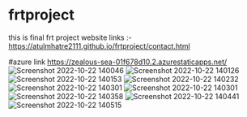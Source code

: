 # frtproject
this is final frt project 
website links :- https://atulmhatre2111.github.io/frtproject/contact.html 

#azure link https://zealous-sea-01f678d10.2.azurestaticapps.net/
![Screenshot 2022-10-22 140046](https://user-images.githubusercontent.com/108206935/197329801-5c7e8c1a-0ea5-48de-a740-d750e8c293f9.png)
![Screenshot 2022-10-22 140126](https://user-images.githubusercontent.com/108206935/197329802-132bdcf0-7f1a-4389-bc56-b2dfd19934ee.png)
![Screenshot 2022-10-22 140153](https://user-images.githubusercontent.com/108206935/197329804-cd671c1c-52d5-42f1-aaeb-6b2179846a50.png)
![Screenshot 2022-10-22 140232](https://user-images.githubusercontent.com/108206935/197329806-36e26c6f-792f-4b62-8bfc-c62f3a380a0a.png)
![Screenshot 2022-10-22 140301](https://user-images.githubusercontent.com/108206935/197329808-f14b089b-e982-4c93-aefb-d53cb32fd312.png)
![Screenshot 2022-10-22 140301](https://user-images.githubusercontent.com/108206935/197329812-0c9330bd-c5a4-4bfb-9d57-772ab89ec544.png)
![Screenshot 2022-10-22 140358](https://user-images.githubusercontent.com/108206935/197329819-333b7189-c9d5-4c5e-9d66-481a14a7a86d.png)
![Screenshot 2022-10-22 140441](https://user-images.githubusercontent.com/108206935/197329820-92d58c7d-ea17-4dc0-890c-8ddab748c617.png)
![Screenshot 2022-10-22 140515](https://user-images.githubusercontent.com/108206935/197329822-8c4b60b0-9012-4b0b-be27-b2c6eb4d38df.png)
